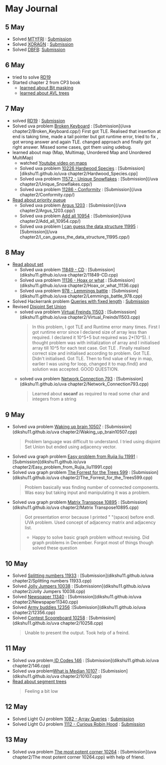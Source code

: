 # May Journal

## 5 May
* Solved     [MTYFRI](https://www.codechef.com/MAY18B/problems/MTYFRI) : [Submission](https://www.codechef.com/viewsolution/18430349)
* Solved     [XORAGN](https://www.codechef.com/MAY18B/problems/XORAGN) : [Submission](https://www.codechef.com/viewsolution/18436018)
* Solved      [DBFB](https://www.codechef.com/MAY18B/problems/DBFB):   [Submission](https://www.codechef.com/submit/complete/18436831)


## 6 May
*  tried to solve  [RD19](https://www.codechef.com/MAY18B/problems/RD19)
* Started chapter 2 from CP3 book
  - [learned about Bit masking](https://www.youtube.com/watch?v=NLKQEOgBAnw)
  - [learned about AVL trees](https://www.youtube.com/watch?v=rbg7Qf8GkQ4)
  
  
## 7 May
* solved [RD19](https://www.codechef.com/MAY18B/problems/RD19) : [Submission](https://www.codechef.com/viewsolution/18458191)
* Solved uva problem [Broken Keyboard](https://uva.onlinejudge.org/index.php?option=com_onlinejudge&Itemid=8&category=24&page=show_problem&problem=3139) : [Submission](/uva chapter2/Broken_Keyboard.cpp/)  First got TLE. Realised that insertion at end is taking time, made a tail pointer but got runtime error, tried to fix , got wrong answer and again TLE. changed approach and finally got right answer. Missed some cases, got them using udebug.
* learned about map (Map, Multimap, Unordered Map and Unordered MultiMap)
  - watched [Youtube video on maps](https://www.youtube.com/watch?v=TVgNpUWuhWs)
  - Solved uva problem  [10226 Hardwood Species](https://uva.onlinejudge.org/index.php?option=com_onlinejudge&Itemid=8&category=24&page=show_problem&problem=1167)  : [Submission][dikshu11.github.io/uva chapter2/Hardwood_Species.cpp]
  - Solved uva problem [11572 - Unique Snowflakes](https://uva.onlinejudge.org/index.php?option=com_onlinejudge&Itemid=8&page=show_problem&category=24&problem=2619&mosmsg=Submission+received+with+ID+21274658) :     [Submission](/uva chapter2/Unique_Snowflakes.cpp/)
  - Solved uva problem  [11286 - Conformity](https://uva.onlinejudge.org/index.php?option=com_onlinejudge&Itemid=8&page=show_problem&category=24&problem=2261&mosmsg=Submission+received+with+ID+21274272) :  [Submission](/uva chapter2/Conformity.cpp/)
* [Read about priority queue](https://www.geeksforgeeks.org/implement-min-heap-using-stl/)
  - Solved uva problem [Argus 1203](https://uva.onlinejudge.org/index.php?option=com_onlinejudge&Itemid=8&page=show_problem&category=24&problem=3644&mosmsg=Submission+received+with+ID+21275372) :          [Submission](/uva chapter2/Argus_1203.cpp/)
  - Solved uva problem [Add all 10954](https://uva.onlinejudge.org/external/109/10954.pdf) : [Submission](/uva chapter2/Add_all_10954.cpp/)
  - Solved uva problem [I can guess the data structure 11995](https://uva.onlinejudge.org/index.php?option=com_onlinejudge&Itemid=8&page=show_problem&category=24&problem=3146&mosmsg=Submission+received+with+ID+21276833) : [Submission](/uva chapter2/I_can_guess_the_data_structure_11995.cpp/)
  
## 8 May

* [Read about set](https://www.geeksforgeeks.org/set-in-cpp-stl/)
  - Solved uva problem [11849 - CD](https://uva.onlinejudge.org/index.php?option=com_onlinejudge&Itemid=8&page=show_problem&category=24&problem=2949&mosmsg=Submission+received+with+ID+21277088) : [Submission](dikshu11.github.io/uva chapter2/11849-CD.cpp)
  - Solved uva problem [11136 - Hoax or what](https://uva.onlinejudge.org/index.php?option=com_onlinejudge&Itemid=8&page=show_problem&category=24&problem=2077&mosmsg=Submission+received+with+ID+21278766) : [Submission](dikshu11.github.io/uva chapter2/Hoax_or_what_11136.cpp)
  - Solved uva problem [978 - Lemmings battle](https://uva.onlinejudge.org/index.php?option=com_onlinejudge&Itemid=8&category=24&page=show_problem&problem=919) : [Submission](dikshu11.github.io/uva chapter2/Lemmings_battle_978.cpp)
* Solved Hackerrank problem  [Queries with fixed length](https://www.hackerrank.com/challenges/queries-with-fixed-length/problem) : [Submission](https://www.hackerrank.com/challenges/queries-with-fixed-length/submissions/code/72349532)
* Revised [Disjoint Set Union](https://www.hackerearth.com/practice/data-structures/disjoint-data-strutures/basics-of-disjoint-data-structures/tutorial/)
  - solved uva problem [Virtual Freinds 11503](https://uva.onlinejudge.org/index.php?option=com_onlinejudge&Itemid=8&category=24&page=show_problem&problem=2498) : [Submisssion](dikshu11.github.io/uva chapter2/Virtual_Freinds11503.cpp) 
     > In this problem, I got TLE and Runtime error many times. First I got runtime error since I declared size of array less than required. I declared it 10^5+5 but required was 2*(10^5). I thought problem was with initialization of array and I initialised array till 10^5 for each test case. Got TLE . Finally realised correct size and initialised according to problem. Got TLE. Didn't initialised. Got TLE. Then to find value of key in map, earlier I was using for loop, changed it to map.find() and solution was accepted. GOOD QUESTION.
  - solved uva problem [Network Connection 793](https://uva.onlinejudge.org/index.php?option=com_onlinejudge&Itemid=8&category=24&page=show_problem&problem=734) : [Submission](dikshu11.github.io/uva chapter2/Network_Connection793.cpp)
     > Learned about **sscanf** as required to read some char and integers from a string
     
 ##  9 May
 
 * Solved uva problem [Waking up brain 10507](https://uva.onlinejudge.org/index.php?option=com_onlinejudge&Itemid=8&category=24&page=show_problem&problem=1448) : [Submission](dikshu11.github.io/uva chapter2/Waking_up_brain10507.cpp)
    > Problem language was difficult to understand. I tried using disjoint Set Union but ended using adjacency vector. 
 * Solved uva graph problem  [Easy problem from Rujia liu 11991](https://uva.onlinejudge.org/index.php?option=com_onlinejudge&Itemid=8&page=show_problem&category=24&problem=3142&mosmsg=Submission+received+with+ID+21287114) : [Submission](dikshu11.github.io/uva chapter2/Easy_problem_from_Rujia_liu11991.cpp)
 * Solved uva graph problem [The Forrest for the Trees 599](https://uva.onlinejudge.org/index.php?option=com_onlinejudge&Itemid=8&category=24&page=show_problem&problem=540) : [Submission](dikshu11.github.io/uva chapter2/The_Forrest_for_the_Trees599.cpp)
    >Problem basically was finding number of connected components. Was easy but taking input and manipulating it was a problem. 
 * Solved uva graph problem [Matrix Transpose 10895](https://uva.onlinejudge.org/index.php?option=com_onlinejudge&Itemid=8&category=24&page=show_problem&problem=1836) : [Submission](dikshu11.github.io/uva chapter2/Matrix Transpose10895.cpp)
    > Got presentation error because I printed " "(space) before endl. UVA problem. Used concept of adjacency matrix and adjacency list. 
    > * Happy to solve basic graph problem without revising. Did graph problems in December. Forgot most of things though solved these question 
  
## 10 May

* Solved [Splitting numbers 11933](https://uva.onlinejudge.org/index.php?option=com_onlinejudge&Itemid=8&category=24&page=show_problem&problem=3084) : [Submission](dikshu11.github.io/uva chapter2/Splitting numbers 11933.cpp)
* Solved [Jolly Jumpers 10038](https://uva.onlinejudge.org/index.php?option=com_onlinejudge&Itemid=8&category=24&page=show_problem&problem=979) : [Submissionn](dikshu11.github.io/uva chapter2/Jolly Jumpers 10038.cpp)
* Solved  [Newspaper 11340](https://uva.onlinejudge.org/index.php?option=com_onlinejudge&Itemid=8&category=24&page=show_problem&problem=2315) : [Submission](dikshu11.github.io/uva chapter2/Newspaper11340.cpp)
* Solved [Army buddies 12356](https://uva.onlinejudge.org/index.php?option=com_onlinejudge&Itemid=8&category=24&page=show_problem&prob) :[Submission](dikshu11.github.io/uva chapter2/12356.cpp)
* Solved [Contest Scooreboard 10258](https://uva.onlinejudge.org/index.php?option=com_onlinejudge&Itemid=8&page=show_problem&category=24&problem=1199&mosmsg=Submission+received+with+ID+21295168) : [Submission](dikshu11.github.io/uva chapter2/10258.cpp)
   > Unable to present the output. Took help of a freind.
   
   
## 11 May
* Solved uva problem[ ID Codes 146](https://uva.onlinejudge.org/index.php?option=com_onlinejudge&Itemid=8&category=24&page=show_problem&problem=82) : [Submission](dikshu11.github.io/uva chapter2/146.cpp)
* Solved uva problem[What is Median 10107](https://uva.onlinejudge.org/external/101/10107.pdf)  : [Submission](dikshu11.github.io/uva chapter2/10107.cpp)
* [Read about segment trees](https://www.youtube.com/watch?v=ZBHKZF5w4YU)
   > Feeling a bit low
  
## 12 May

* Solved Light OJ problem [1082 - Array Queries](http://www.lightoj.com/volume_showproblem.php?problem=1082) : [Submission](http://www.lightoj.com/volume_showcode.php?sub_id=1227720)
* Solved Light OJ problem [1112 - Curious Robin Hood](http://www.lightoj.com/volume_showproblem.php?problem=1112)  : [Submission](http://www.lightoj.com/volume_usersubmissions.php)
  
## 13 May

* Solved uva problem [The most potent corner 10264](https://uva.onlinejudge.org/index.php?option=com_onlinejudge&Itemid=8&category=24&page=show_problem&problem=1205) : [Submission](uva chapter2/The most potent corner 10264.cpp) with help of friend.
          
       
          

  
